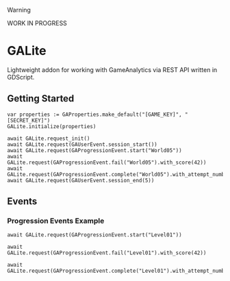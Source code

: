 > [!WARNING]
> WORK IN PROGRESS

# GALite

Lightweight addon for working with GameAnalytics via REST API written in GDScript.

## Getting Started

```gdscript
var properties := GAProperties.make_default("[GAME_KEY]", "[SECRET_KEY]")
GALite.initialize(properties)

await GALite.request_init()
await GALite.request(GAUserEvent.session_start())
await GALite.request(GAProgressionEvent.start("World05"))
await GALite.request(GAProgressionEvent.fail("World05").with_score(42))
await GALite.request(GAProgressionEvent.complete("World05").with_attempt_number(3))
await GALite.request(GAUserEvent.session_end(5))
```

## Events

### Progression Events Example

```gdscript
await GALite.request(GAProgressionEvent.start("Level01"))

await GALite.request(GAProgressionEvent.fail("Level01").with_score(42))

await GALite.request(GAProgressionEvent.complete("Level01").with_attempt_number(4))
```
